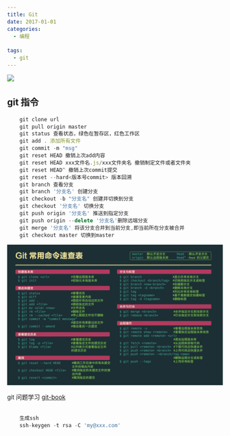 ```yaml
---
title: Git
date: 2017-01-01
categories:
  - 编程

tags:
  - git
---
```


![](https://cdn.jsdelivr.net/gh/levidc/blogImg/img/16.jpg)

<!-- more -->

## git 指令

```js
    git clone url
    git pull origin master
    git status 查看状态，绿色在暂存区，红色工作区
    git add . 添加所有文件
    git commit -m "msg"
    git reset HEAD 撤销上次add内容
    git reset HEAD xxx文件名.js/xxx文件夹名 撤销制定文件或者文件夹
    git reset HEAD^ 撤销上次commit提交
    git reset --hard<版本号commit> 版本回溯
    git branch 查看分支
    git branch '分支名' 创建分支
    git checkout -b "分支名" 创建并切换到分支
    git checkout '分支名' 切换分支
    git push origin '分支名' 推送到指定分支
    git push origin --delete '分支名'删除远端分支
    git merge '分支名' 将该分支合并到当前分支,即当前所在分支被合并
    git checkout master 切换到master

```

![git指令](/assets/studyImg/git.png)

git 问题学习
[git-book](https://git-scm.com/book/zh/v2/)

```js

    生成ssh
    ssh-keygen -t rsa -C 'my@xxx.com'
```
